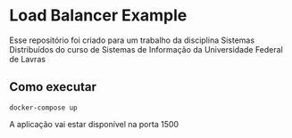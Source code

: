 # Load Balancer Example

Esse repositório foi criado para um trabalho da disciplina Sistemas Distribuídos do curso de Sistemas de Informação da Universidade Federal de Lavras

## Como executar
```
docker-compose up
```
A aplicação vai estar disponível na porta 1500